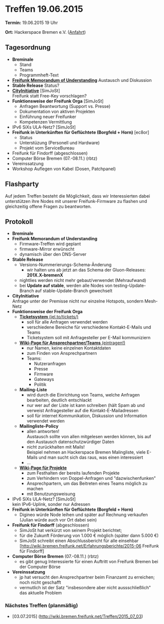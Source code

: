 # Treffen 19.06.2015

**Termin:** 19.06.2015 19 Uhr

**Ort:** Hackerspace Bremen e.V. ([Anfahrt](https://www.hackerspace-bremen.de/anfahrt/))

## Tagesordnung

* **Breminale**
  * Stand
  * Teams
  * Programmheft-Text
* [**Freifunk Memorandum of Understanding**](https://github.com/freifunk/MoU) Austausch und Diskussion
* **Stable Release** Status?
* **[CityInitiative](http://www.bremen-city.de/)** [SimJoSt]  
  Freifunk statt Free-Key vorschlagen?
* **Funktionsweise der Freifunk Orga** [SimJoSt]
  * Anfragen Beantwortung (Support vs. Presse)
  * Dokumentation von aktiven Projekten
  * Einführung neuer Freifunker
  * Kompetenzen Vermittlung
* IPv6 SiXs ULA-Netz? [SimJoSt]
* **Freifunk in Unterkünften für Geflüchtete (Borgfeld + Horn)** [ec8or]
  * Status
  * Unterstüzung (Personell und Hardware)
  * Projekt vom ServiceBureau
* Freifunk für Findorff (abgeschlossen)
* Computer Börse Bremen (07.-08.11.) (rbtz)
* Vereinssatzung
* Workshop Auflegen von Kabel (Dosen, Patchpanel)

## Flashparty

Auf jedem Treffen besteht die Möglichkeit, dass wir Interessierten dabei unterstützen ihre Nodes mit unserer Freifunk-Firmware zu flashen und gleichzeitig offene Fragen zu beantworten.

## Protokoll

* **Breminale**
* **Freifunk Memorandum of Understanding**
  * Firmware-Treffen wird geplant
  * firmware-Mirror erwünscht
  * dynamisch über den DNS-Server
* **Stable Release**
  * Versions-Nummerierungs-Schema-Änderung
      * wir halten uns ab jetzt an das Schema der Gluon-Releases: **201X.X-bremenX**
  * nightlies werden nicht mehr gebaut/verwendet (Mehraufwand)
  * bei **Update auf stable**, werden alle Nodes von testing-Update-Branch auf stable-Update-Branch gewechselt
* **CityInitiative**  
  Anfrage unter der Premisse nicht nur einzelne Hotspots, sondern Mesh-Netz
* **Funktionsweise der Freifunk Orga**  
  * [**Ticketsystem** (jel.to/tickets/)](http://jel.to/tickets/)
      * soll für alle Anfragen verwendet werden
      * verschiedene Bereiche für verschiedene Kontakt-E-Mails und Teams
      * Ticketsystem soll mit Anfragesteller per E-Mail kommuniziern
  * [**Wiki-Page für Ansprechpartner/Teams** (eintragen!)](http://wiki.bremen.freifunk.net/Ansprechpartner)
      * nur Namen, keine einzelnen Kontaktdaten
      * zum Finden von Ansprechpartnern
      * Teams:
          * Nutzeranfragen
          * Presse
          * Firmware
          * Gateways
          * Politik
  * **Mailing-Liste**
      * wird durch die Einrichtung von Teams, welche Anfragen bearbeiten, deutlich entschlackt
      * nur wer auf der Liste ist kann schreiben (hält Spam ab und verweist Anfragesteller auf die Kontakt-E-Mailadressen
      * soll für internet Kommunikation, Diskussion und Information verwendet werden
  * **Mailingliste-Policy**
      * allen antworten!  
        Austausch sollte von allen mitgelesen werden können, bis auf den Austausch datenschutzwürdiger Daten
      * nicht zurückhalten mit Mails!  
        Beispiel nehmen an Hackerspace Bremen Malingliste, viele E-Mails und man sucht sich das raus, was einen interessiert
      * ...
  * [**Wiki-Page für Projekte**](http://wiki.bremen.freifunk.net/Projekte)
      * zum Festhalten der bereits laufenden Projekte
      * zum Verhindern von Doppel-Anfragen und "dazwischenfunken"
      * Ansprechpartern, um das Beitreten eines Teams möglich zu machen
      * mit Benutzungsweisung
* IPv6 SiXs ULA-Netz? [SimJoSt]  
  kein IPv6-Uplink, sonder nur Adressen
* **Freifunk in Unterkünften für Geflüchtete (Borgfeld + Horn)**
  * Digineo würde Node leihen und später auf Rechnung verkaufen (Julian würde auch vor Ort dabei sein)
* **Freifunk für Findorff** (abgeschlossen)  
  * SimJoSt hat verkürzt von seinem Projekt berichtet;  
  * für die Zukunft Förderung von 1.000 € möglich (später dann 5.000 €)
  * SimJoSt schreibt einen Abschlussbericht für alle einsehbar [http://wiki.bremen.freifunk.net/Erfahrungsberichte/2015-06 Freifunk für Findorff]
* **Computer Börse Bremen** (07.-08.11.) (rbtz)
  * es gibt genug Interessierte für einen Auftritt von Freifunk Bremen bei der Computer Börse
* **Vereinssatzung**
  * jp hat versucht den Ansprechpartner beim Finanzamt zu erreichen; noch nicht geschafft
  * vermutlich ist der Satz "insbesondere aber nicht aussschließlich" das aktuelle Problem

### Nächstes Treffen (planmäßig)
* [03.07.2015] (http://wiki.bremen.freifunk.net/Treffen/2015_07_03)
